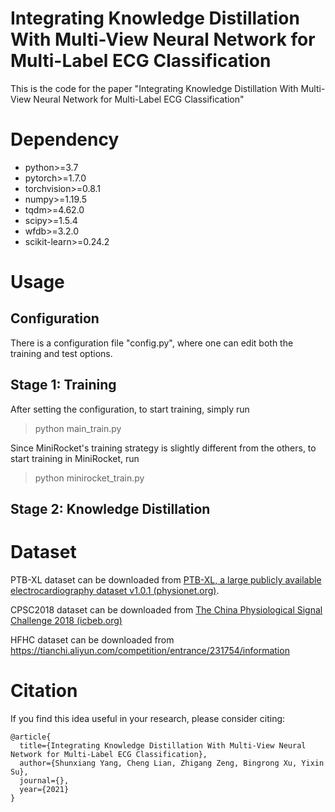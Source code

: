 # Integrating Knowledge Distillation With Multi-View Neural Network for Multi-Label ECG Classification

This is the code for the paper "Integrating Knowledge Distillation With Multi-View Neural Network for Multi-Label ECG Classification"

# Dependency

- python>=3.7
- pytorch>=1.7.0
- torchvision>=0.8.1
- numpy>=1.19.5
- tqdm>=4.62.0
- scipy>=1.5.4
- wfdb>=3.2.0
- scikit-learn>=0.24.2

# Usage

## Configuration

There is a configuration file "config.py", where one can edit both the training and test options.

## Stage 1: Training 

After setting the configuration, to start training, simply run

> python main_train.py

Since MiniRocket's training strategy is slightly different from the others, to start training in MiniRocket, run

> python minirocket_train.py

## Stage 2: Knowledge Distillation

# Dataset

PTB-XL dataset can be downloaded from [PTB-XL, a large publicly available electrocardiography dataset v1.0.1 (physionet.org)](https://www.physionet.org/content/ptb-xl/1.0.1/).

CPSC2018 dataset can be downloaded from [The China Physiological Signal Challenge 2018 (icbeb.org)](http://2018.icbeb.org/Challenge.html)

HFHC dataset can be downloaded from https://tianchi.aliyun.com/competition/entrance/231754/information

# Citation

If you find this idea useful in your research, please consider citing:

```
@article{
  title={Integrating Knowledge Distillation With Multi-View Neural Network for Multi-Label ECG Classification},
  author={Shunxiang Yang, Cheng Lian, Zhigang Zeng, Bingrong Xu, Yixin Su},
  journal={},
  year={2021}
}
```
